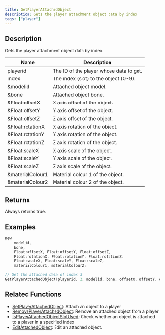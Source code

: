 ```yaml
---
title: GetPlayerAttachedObject
description: Gets the player attachment object data by index.
tags: ["player"]
---
```


<VersionWarn version='omp v1.1.0.2612' />

## Description

Gets the player attachment object data by index.

| Name     | Description                             |
| -------- | --------------------------------------- |
| playerid  | The ID of the player whose data to get. |
| index     | The index (slot) to the object (0-9). |
| &modelid  | Attached object model. |
| &bone     | Attached object bone. |
| &Float:offsetX        | X axis offset of the object.    |
| &Float:offsetY        | Y axis offset of the object.    |
| &Float:offsetZ        | Z axis offset of the object.    |
| &Float:rotationX        | X axis rotation of the object. |
| &Float:rotationY        | Y axis rotation of the object. |
| &Float:rotationZ        | Z axis rotation of the object. |
| &Float:scaleX        | X axis scale of the object. |
| &Float:scaleY        | Y axis scale of the object. |
| &Float:scaleZ        | Z axis scale of the object. |
| &materialColour1        | Material colour 1 of the object. |
| &materialColour2        | Material colour 2 of the object. |

## Returns

Always returns true.

## Examples

```c
new 
	modelid, 
	bone, 
	Float:offsetX, Float:offsetY, Float:offsetZ, 
	Float:rotationX, Float:rotationY, Float:rotationZ, 
	Float:scaleX, Float:scaleY, Float:scaleZ, 
	materialColour1, materialColour2;

// Get the attached data of index 3
GetPlayerAttachedObject(playerid, 3, modelid, bone, offsetX, offsetY, offsetZ, rotationX, rotationY, rotationZ, scaleX, scaleY, scaleZ, materialColour1, materialColour2);
```

## Related Functions

- [SetPlayerAttachedObject](SetPlayerAttachedObject): Attach an object to a player
- [RemovePlayerAttachedObject](RemovePlayerAttachedObject): Remove an attached object from a player
- [IsPlayerAttachedObjectSlotUsed](IsPlayerAttachedObjectSlotUsed): Check whether an object is attached to a player in a specified index
- [EditAttachedObject](EditAttachedObject): Edit an attached object.